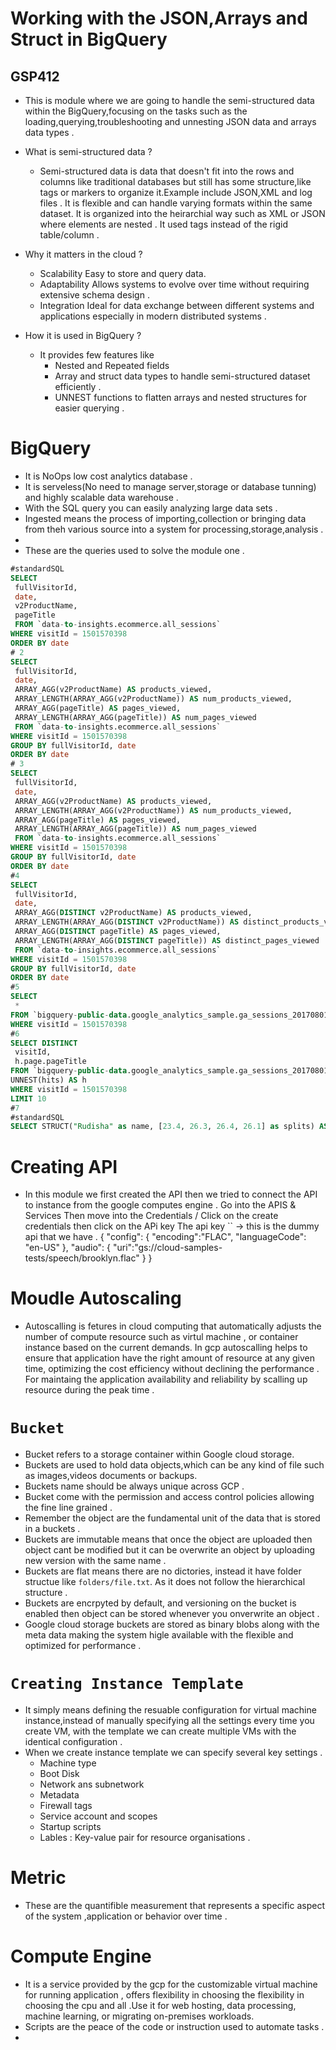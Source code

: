 # Working with the JSON,Arrays and Struct in BigQuery 
 ## GSP412
 - This is module where we are going to handle the semi-structured data within the BigQuery,focusing on the tasks such as the loading,querying,troubleshooting and unnesting JSON data and arrays data types .
 - What is semi-structured data ? 
   - Semi-structured data is data that doesn't fit into the rows and columns like traditional databases but still has some structure,like tags or markers to organize it.Example include JSON,XML and log files . It is flexible and can handle varying formats within the same dataset. It is organized into the heirarchial way such as XML or JSON where elements are nested . It used tags instead of the rigid table/column .

 - Why it matters in the cloud ?
   - Scalability Easy to store and query data.
   - Adaptability Allows systems to evolve over time without requiring extensive schema design .
   - Integration Ideal for data exchange between different systems and applications especially in modern distributed systems .
 - How it is used in BigQuery ?
   - It provides few features like 
     - Nested and Repeated fields 
     - Array and struct data types to handle semi-structured dataset efficiently .
     - UNNEST functions to flatten arrays and nested structures for easier querying .
# BigQuery 
 - It is NoOps low cost analytics database .
 - It is serveless(No need to manage server,storage or database tunning) and highly scalable data warehouse .
 - With the SQL query you can easily analyzing large data sets .
 - Ingested means the process of importing,collection or bringing data from theh various source into a system for processing,storage,analysis .
 - 
- These are the queries used to solve the module one .
 ```sql
 #standardSQL
SELECT
  fullVisitorId,
  date,
  v2ProductName,
  pageTitle
  FROM `data-to-insights.ecommerce.all_sessions`
WHERE visitId = 1501570398
ORDER BY date
# 2
SELECT
  fullVisitorId,
  date,
  ARRAY_AGG(v2ProductName) AS products_viewed,
  ARRAY_LENGTH(ARRAY_AGG(v2ProductName)) AS num_products_viewed,
  ARRAY_AGG(pageTitle) AS pages_viewed,
  ARRAY_LENGTH(ARRAY_AGG(pageTitle)) AS num_pages_viewed
  FROM `data-to-insights.ecommerce.all_sessions`
WHERE visitId = 1501570398
GROUP BY fullVisitorId, date
ORDER BY date
# 3
SELECT
  fullVisitorId,
  date,
  ARRAY_AGG(v2ProductName) AS products_viewed,
  ARRAY_LENGTH(ARRAY_AGG(v2ProductName)) AS num_products_viewed,
  ARRAY_AGG(pageTitle) AS pages_viewed,
  ARRAY_LENGTH(ARRAY_AGG(pageTitle)) AS num_pages_viewed
  FROM `data-to-insights.ecommerce.all_sessions`
WHERE visitId = 1501570398
GROUP BY fullVisitorId, date
ORDER BY date
#4
SELECT
  fullVisitorId,
  date,
  ARRAY_AGG(DISTINCT v2ProductName) AS products_viewed,
  ARRAY_LENGTH(ARRAY_AGG(DISTINCT v2ProductName)) AS distinct_products_viewed,
  ARRAY_AGG(DISTINCT pageTitle) AS pages_viewed,
  ARRAY_LENGTH(ARRAY_AGG(DISTINCT pageTitle)) AS distinct_pages_viewed
  FROM `data-to-insights.ecommerce.all_sessions`
WHERE visitId = 1501570398
GROUP BY fullVisitorId, date
ORDER BY date
#5
SELECT
  *
FROM `bigquery-public-data.google_analytics_sample.ga_sessions_20170801`
WHERE visitId = 1501570398
#6 
SELECT DISTINCT
  visitId,
  h.page.pageTitle
FROM `bigquery-public-data.google_analytics_sample.ga_sessions_20170801`,
UNNEST(hits) AS h
WHERE visitId = 1501570398
LIMIT 10
#7 
#standardSQL
SELECT STRUCT("Rudisha" as name, [23.4, 26.3, 26.4, 26.1] as splits) AS runner
 ```


 # Creating API
- In this module we first created the API then we tried to connect the API to  instance from the google computes engine .
 Go into the APIS & Services Then move into the Credentials /
 Click on the create credentials 
 then click on the APi key 
 The api key `` -> this is the dummy api that we have .
 {
  "config": {
      "encoding":"FLAC",
      "languageCode": "en-US"
  },
  "audio": {
      "uri":"gs://cloud-samples-tests/speech/brooklyn.flac"
  }
}
# Moudle Autoscaling 
- Autoscalling is fetures in cloud computing that automatically adjusts the number of compute resource such as virtul machine , or container instance based on the current demands. In gcp autoscalling helps to ensure that application have the right amount of resource at any given time, optimizing the cost efficiency without declining the performance . For maintaing the application availability and reliability by scalling up resource  during the peak time .
# `Bucket`
- Bucket refers to a storage container within Google cloud storage.
- Buckets are used to hold data objects,which can be any kind of file such as images,videos documents or backups.
- Buckets name should be always unique across GCP .
- Bucket come with the permission and access control policies allowing the fine line grained .
- Remember the object are the fundamental unit of the data that is stored in a buckets .
- Buckets are immutable means that once the object are uploaded then object cant be modified but it can be overwrite an object by uploading new version with the same name .
- Buckets are flat means there are no dictories, instead it have folder structue like `folders/file.txt`. As it does not follow the hierarchical structure .
- Buckets are encrpyted by default, and versioning on the bucket is enabled then  object can be  stored whenever you onverwrite an object .
- Google cloud storage buckets are stored as binary blobs along with the meta data making the system higle available  with the flexible and optimized for performance .
# `Creating Instance Template`
- It simply means defining the resuable configuration for virtual machine instance,instead of manually specifying all the settings every time you create VM, with the template we can create multiple VMs with the identical configuration .
- When we create instance template we can specify several key settings .
  - Machine type 
  - Boot Disk 
  - Network ans subnetwork 
  - Metadata 
  - Firewall tags 
  - Service account and scopes 
  - Startup scripts 
  - Lables : Key-value pair for resource organisations .
# Metric 
- These are the quantifible measurement that represents a specific aspect of the system ,application or behavior over time .
# Compute Engine 
- It is a service provided by the gcp for the customizable virtual machine for running application , offers flexibility in choosing the flexibility in choosing the cpu and all .Use it for web hosting, data processing, machine learning, or migrating on-premises workloads.
- Scripts are the peace of the code or instruction used to automate tasks .
- 